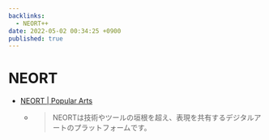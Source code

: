```yaml
---
backlinks:
  - NEORT++
date: 2022-05-02 00:34:25 +0900
published: true
---
```


# NEORT

- [NEORT | Popular Arts](https://neort.io/popular)
  - > NEORTは技術やツールの垣根を超え、表現を共有するデジタルアートのプラットフォームです。
